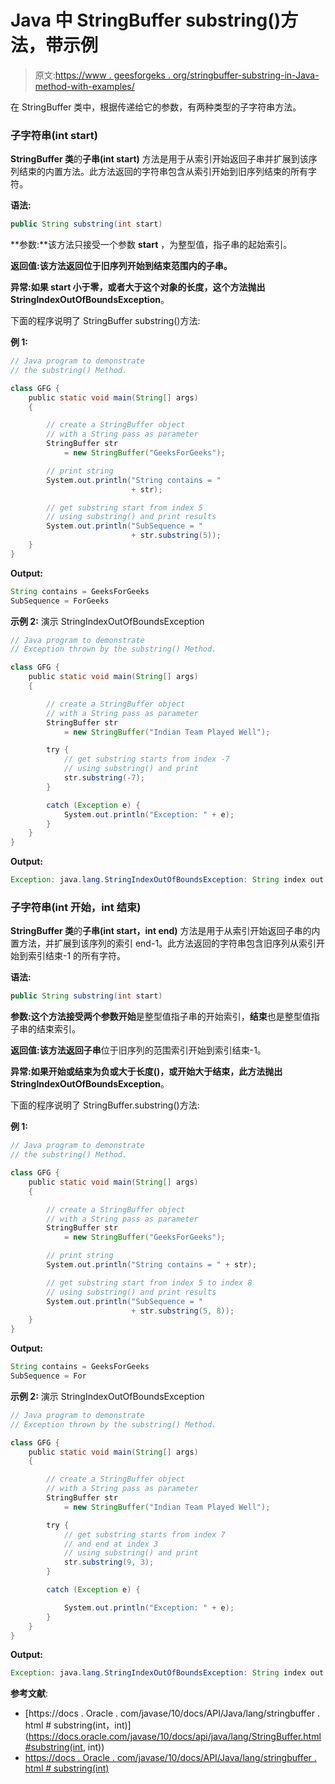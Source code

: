 # Java 中 StringBuffer substring()方法，带示例

> 原文:[https://www . geesforgeks . org/stringbuffer-substring-in-Java-method-with-examples/](https://www.geeksforgeeks.org/stringbuffer-substring-method-in-java-with-examples/)

在 StringBuffer 类中，根据传递给它的参数，有两种类型的子字符串方法。

### 子字符串(int start)

**StringBuffer 类**的**子串(int start)** 方法是用于从索引开始返回子串并扩展到该序列结束的内置方法。此方法返回的字符串包含从索引开始到旧序列结束的所有字符。

**语法:**

```java
public String substring(int start)
```

**参数:**该方法只接受一个参数 **start** ，为整型值，指子串的起始索引。

**返回值:**该方法返回位于旧序列开始到结束范围内的子串**。**

**异常:**如果 start 小于零，或者大于这个对象的长度，这个方法抛出**StringIndexOutOfBoundsException**。

下面的程序说明了 StringBuffer substring()方法:

**例 1:**

```java
// Java program to demonstrate
// the substring() Method.

class GFG {
    public static void main(String[] args)
    {

        // create a StringBuffer object
        // with a String pass as parameter
        StringBuffer str
            = new StringBuffer("GeeksForGeeks");

        // print string
        System.out.println("String contains = "
                           + str);

        // get substring start from index 5
        // using substring() and print results
        System.out.println("SubSequence = "
                           + str.substring(5));
    }
}
```

**Output:**

```java
String contains = GeeksForGeeks
SubSequence = ForGeeks

```

**示例 2:** 演示 StringIndexOutOfBoundsException

```java
// Java program to demonstrate
// Exception thrown by the substring() Method.

class GFG {
    public static void main(String[] args)
    {

        // create a StringBuffer object
        // with a String pass as parameter
        StringBuffer str
            = new StringBuffer("Indian Team Played Well");

        try {
            // get substring starts from index -7
            // using substring() and print
            str.substring(-7);
        }

        catch (Exception e) {
            System.out.println("Exception: " + e);
        }
    }
}
```

**Output:**

```java
Exception: java.lang.StringIndexOutOfBoundsException: String index out of range: -7

```

### 子字符串(int 开始，int 结束)

**StringBuffer 类**的**子串(int start，int end)** 方法是用于从索引开始返回子串的内置方法，并扩展到该序列的索引 end-1。此方法返回的字符串包含旧序列从索引开始到索引结束-1 的所有字符。

**语法:**

```java
public String substring(int start)
```

**参数:**这个方法接受两个参数**开始**是整型值指子串的开始索引，**结束**也是整型值指子串的结束索引。

**返回值:**该方法返回**子串**位于旧序列的范围索引开始到索引结束-1。

**异常:**如果开始或结束为负或大于长度()，或开始大于结束，此方法抛出**StringIndexOutOfBoundsException**。

下面的程序说明了 StringBuffer.substring()方法:

**例 1:**

```java
// Java program to demonstrate
// the substring() Method.

class GFG {
    public static void main(String[] args)
    {

        // create a StringBuffer object
        // with a String pass as parameter
        StringBuffer str
            = new StringBuffer("GeeksForGeeks");

        // print string
        System.out.println("String contains = " + str);

        // get substring start from index 5 to index 8
        // using substring() and print results
        System.out.println("SubSequence = "
                           + str.substring(5, 8));
    }
}
```

**Output:**

```java
String contains = GeeksForGeeks
SubSequence = For

```

**示例 2:** 演示 StringIndexOutOfBoundsException

```java
// Java program to demonstrate
// Exception thrown by the substring() Method.

class GFG {
    public static void main(String[] args)
    {

        // create a StringBuffer object
        // with a String pass as parameter
        StringBuffer str
            = new StringBuffer("Indian Team Played Well");

        try {
            // get substring starts from index 7
            // and end at index 3
            // using substring() and print
            str.substring(9, 3);
        }

        catch (Exception e) {

            System.out.println("Exception: " + e);
        }
    }
}
```

**Output:**

```java
Exception: java.lang.StringIndexOutOfBoundsException: String index out of range: -6

```

**参考文献**:

*   [https://docs . Oracle . com/javase/10/docs/API/Java/lang/stringbuffer . html # substring(int，int)](https://docs.oracle.com/javase/10/docs/api/java/lang/StringBuffer.html#substring(int, int))
*   [https://docs . Oracle . com/javase/10/docs/API/Java/lang/stringbuffer . html # substring(int)](https://docs.oracle.com/javase/10/docs/api/java/lang/StringBuffer.html#substring(int))